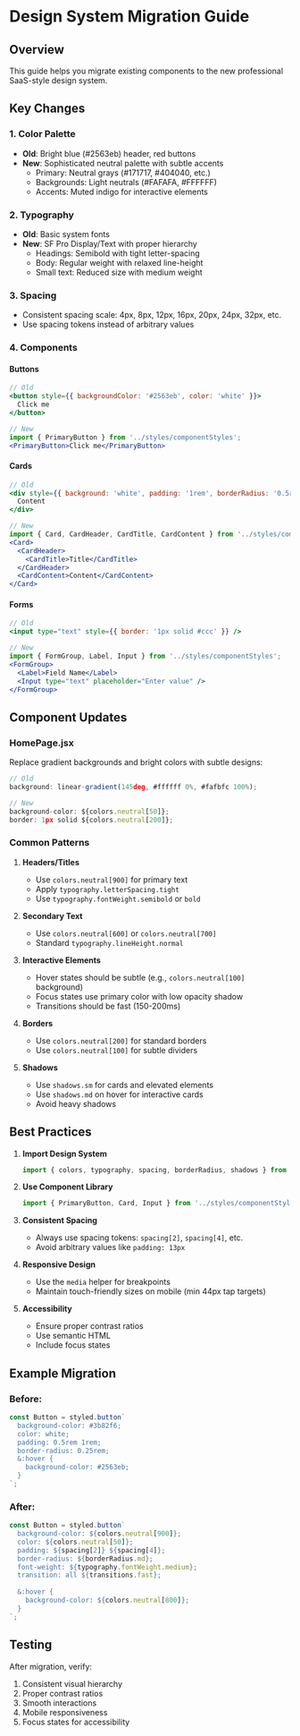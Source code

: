 # Design System Migration Guide

## Overview
This guide helps you migrate existing components to the new professional SaaS-style design system.

## Key Changes

### 1. Color Palette
- **Old**: Bright blue (#2563eb) header, red buttons
- **New**: Sophisticated neutral palette with subtle accents
  - Primary: Neutral grays (#171717, #404040, etc.)
  - Backgrounds: Light neutrals (#FAFAFA, #FFFFFF)
  - Accents: Muted indigo for interactive elements

### 2. Typography
- **Old**: Basic system fonts
- **New**: SF Pro Display/Text with proper hierarchy
  - Headings: Semibold with tight letter-spacing
  - Body: Regular weight with relaxed line-height
  - Small text: Reduced size with medium weight

### 3. Spacing
- Consistent spacing scale: 4px, 8px, 12px, 16px, 20px, 24px, 32px, etc.
- Use spacing tokens instead of arbitrary values

### 4. Components

#### Buttons
```jsx
// Old
<button style={{ backgroundColor: '#2563eb', color: 'white' }}>
  Click me
</button>

// New
import { PrimaryButton } from '../styles/componentStyles';
<PrimaryButton>Click me</PrimaryButton>
```

#### Cards
```jsx
// Old
<div style={{ background: 'white', padding: '1rem', borderRadius: '0.5rem' }}>
  Content
</div>

// New
import { Card, CardHeader, CardTitle, CardContent } from '../styles/componentStyles';
<Card>
  <CardHeader>
    <CardTitle>Title</CardTitle>
  </CardHeader>
  <CardContent>Content</CardContent>
</Card>
```

#### Forms
```jsx
// Old
<input type="text" style={{ border: '1px solid #ccc' }} />

// New
import { FormGroup, Label, Input } from '../styles/componentStyles';
<FormGroup>
  <Label>Field Name</Label>
  <Input type="text" placeholder="Enter value" />
</FormGroup>
```

## Component Updates

### HomePage.jsx
Replace gradient backgrounds and bright colors with subtle designs:
```jsx
// Old
background: linear-gradient(145deg, #ffffff 0%, #fafbfc 100%);

// New
background-color: ${colors.neutral[50]};
border: 1px solid ${colors.neutral[200]};
```

### Common Patterns

1. **Headers/Titles**
   - Use `colors.neutral[900]` for primary text
   - Apply `typography.letterSpacing.tight`
   - Use `typography.fontWeight.semibold` or `bold`

2. **Secondary Text**
   - Use `colors.neutral[600]` or `colors.neutral[700]`
   - Standard `typography.lineHeight.normal`

3. **Interactive Elements**
   - Hover states should be subtle (e.g., `colors.neutral[100]` background)
   - Focus states use primary color with low opacity shadow
   - Transitions should be fast (150-200ms)

4. **Borders**
   - Use `colors.neutral[200]` for standard borders
   - Use `colors.neutral[100]` for subtle dividers

5. **Shadows**
   - Use `shadows.sm` for cards and elevated elements
   - Use `shadows.md` on hover for interactive cards
   - Avoid heavy shadows

## Best Practices

1. **Import Design System**
   ```jsx
   import { colors, typography, spacing, borderRadius, shadows } from '../styles/designSystem';
   ```

2. **Use Component Library**
   ```jsx
   import { PrimaryButton, Card, Input } from '../styles/componentStyles';
   ```

3. **Consistent Spacing**
   - Always use spacing tokens: `spacing[2]`, `spacing[4]`, etc.
   - Avoid arbitrary values like `padding: 13px`

4. **Responsive Design**
   - Use the `media` helper for breakpoints
   - Maintain touch-friendly sizes on mobile (min 44px tap targets)

5. **Accessibility**
   - Ensure proper contrast ratios
   - Use semantic HTML
   - Include focus states

## Example Migration

### Before:
```jsx
const Button = styled.button`
  background-color: #3b82f6;
  color: white;
  padding: 0.5rem 1rem;
  border-radius: 0.25rem;
  &:hover {
    background-color: #2563eb;
  }
`;
```

### After:
```jsx
const Button = styled.button`
  background-color: ${colors.neutral[900]};
  color: ${colors.neutral[50]};
  padding: ${spacing[2]} ${spacing[4]};
  border-radius: ${borderRadius.md};
  font-weight: ${typography.fontWeight.medium};
  transition: all ${transitions.fast};
  
  &:hover {
    background-color: ${colors.neutral[800]};
  }
`;
```

## Testing
After migration, verify:
1. Consistent visual hierarchy
2. Proper contrast ratios
3. Smooth interactions
4. Mobile responsiveness
5. Focus states for accessibility